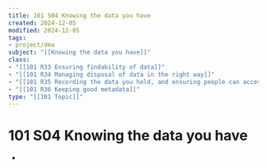 ```yaml
---
title: 101 S04 Knowing the data you have
created: 2024-12-05
modified: 2024-12-05
tags:
- project/dma
subject: "[[Knowing the data you have]]"
class:
- "[[101 R33 Ensuring findability of data]]"
- "[[101 R34 Managing disposal of data in the right way]]"
- "[[101 R35 Recording the data you hold, and ensuring people can access it]]"
- "[[101 R36 Keeping good metadata]]"
type: "[[101 Topic]]"
---
```

# 101 S04 Knowing the data you have
- 